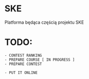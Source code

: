 # SKE
Platforma będąca częścią projektu SKE


# TODO:
```
- CONTEST RANKING
- PREPARE COURSE [ IN PROGRESS ]
- PREPARE CONTEST

- PUT IT ONLINE
```